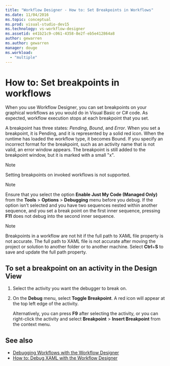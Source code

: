 ```yaml
---
title: "Workflow Designer - How to: Set Breakpoints in Workflows"
ms.date: 11/04/2016
ms.topic: conceptual
ms.prod: visual-studio-dev15
ms.technology: vs-workflow-designer
ms.assetid: e41b21c9-c061-4358-8e2f-eb5e412864a8
author: gewarren
ms.author: gewarren
manager: douge
ms.workload:
  - "multiple"
---
```

# How to: Set breakpoints in workflows

When you use Workflow Designer, you can set breakpoints on your graphical workflows as you would do in Visual Basic or C# code. As expected, workflow execution stops at each breakpoint that you set.

A breakpoint has three states: *Pending*, *Bound*, and *Error*. When you set a breakpoint, it is Pending, and it is represented by a solid red icon. When the runtime has loaded the workflow type, it becomes Bound. If you specify an incorrect format for the breakpoint, such as an activity name that is not valid, an error window appears. The breakpoint is still added to the breakpoint window, but it is marked with a small "x".

> [!NOTE]
> Setting breakpoints on invoked workflows is not supported.

> [!NOTE]
> Ensure that you select the option **Enable Just My Code (Managed Only)** from the **Tools** > **Options** > **Debugging** menu before you debug. If the option isn't selected and you have two sequences nested within another sequence, and you set a break point on the first inner sequence, pressing **F11** does not debug into the second inner sequence.

> [!NOTE]
> Breakpoints in a workflow are not hit if the full path to XAML file property is not accurate. The full path to XAML file is not accurate after moving the project or solution to another folder or to another machine. Select **Ctrl**+**S** to save and update the full path property.

## To set a breakpoint on an activity in the Design View

1. Select the activity you want the debugger to break on.

2. On the **Debug** menu, select **Toggle Breakpoint**. A red icon will appear at the top left edge of the activity.

   Alternatively, you can press **F9** after selecting the activity, or you can right-click the activity and select **Breakpoint** > **Insert Breakpoint** from the context menu.

## See also

- [Debugging Workflows with the Workflow Designer](../workflow-designer/debugging-workflows-with-the-workflow-designer.md)
- [How to: Debug XAML with the Workflow Designer](../workflow-designer/how-to-debug-xaml-with-the-workflow-designer.md)